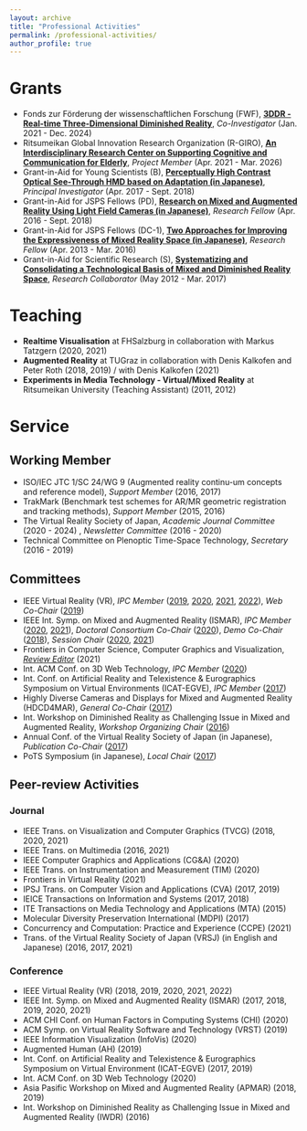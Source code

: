 ```yaml
---
layout: archive
title: "Professional Activities"
permalink: /professional-activities/
author_profile: true
---
```


# Grants
* Fonds zur Förderung der wissenschaftlichen Forschung (FWF), [**3DDR - Real-time Three-Dimensional Diminished Reality**](https://graz.pure.elsevier.com/en/projects/fwf-3ddr-real-time-three-dimensional-diminished-reality), _Co-Investigator_ (Jan. 2021 - Dec. 2024)
* Ritsumeikan Global Innovation Research Organization (R-GIRO), [**An Interdisciplinary Research Center on Supporting Cognitive and Communication for Elderly**](http://www.ritsumei.ac.jp/rgiro/activity/program/fourth/projects/hayashi.html/), _Project Member_ (Apr. 2021 - Mar. 2026)
* Grant-in-Aid for Young Scientists (B), [**Perceptually High Contrast Optical See-Through HMD based on Adaptation (in Japanese)**](https://kaken.nii.ac.jp/en/grant/KAKENHI-PROJECT-17K12729/), _Principal Investigator_ (Apr. 2017 - Sept. 2018)
* Grant-in-Aid for JSPS Fellows (PD), [**Research on Mixed and Augmented Reality Using Light Field Cameras (in Japanese)**](https://kaken.nii.ac.jp/en/grant/KAKENHI-PROJECT-16J05114/), _Research Fellow_ (Apr. 2016 - Sept. 2018)
* Grant-in-Aid for JSPS Fellows (DC-1), [**Two Approaches for Improving the Expressiveness of Mixed Reality Space (in Japanese)**](https://kaken.nii.ac.jp/en/grant/KAKENHI-PROJECT-13J09193/), _Research Fellow_ (Apr. 2013 - Mar. 2016)
* Grant-in-Aid for Scientific Research (S), [**Systematizing and Consolidating a Technological Basis of Mixed and Diminished Reality Space**](https://kaken.nii.ac.jp/en/grant/KAKENHI-PROJECT-24220004/), _Research Collaborator_ (May 2012 - Mar. 2017)

# Teaching
* **Realtime Visualisation** at FHSalzburg in collaboration with Markus Tatzgern (2020, 2021)
* **Augmented Reality** at TUGraz in collaboration with Denis Kalkofen and Peter Roth (2018, 2019) / with Denis Kalkofen (2021)
* **Experiments in Media Technology - Virtual/Mixed Reality** at Ritsumeikan University (Teaching Assistant) (2011, 2012)

# Service
## Working Member
* ISO/IEC JTC 1/SC 24/WG 9 (Augmented reality continu-um concepts and reference model), _Support Member_ (2016, 2017) <!--- (Sept. 2016 - Present) -->
* TrakMark (Benchmark test schemes for AR/MR geometric registration and tracking methods), _Support Member_ (2015, 2016) <!--- (Apr. 2015 - Present) -->
* The Virtual Reality Society of Japan, _Academic Journal Committee_ (2020 - 2024) <!--- (Apr. 2020 - Present) -->, _Newsletter Committee_ (2016 - 2020) <!--- (Jul. 2016 - Mar. 2020) -->
* Technical Committee on Plenoptic Time-Space Technology, _Secretary_ (2016 - 2019) <!-- (Apr. 2016 - Mar. 2019) -->

## Committees
* IEEE Virtual Reality (VR), _IPC Member_ ([2019](https://ieeevr.org/2019/committees/program.html), [2020](https://ieeevr.org/2020/committees/program.html), [2021](https://ieeevr.org/2021/committees/program-committee/), [2022](https://ieeevr.org/2022/committees/program-committee/)), _Web Co-Chair_ ([2019](https://ieeevr.org/2019/committees/conference.html))
* IEEE Int. Symp. on Mixed and Augmented Reality (ISMAR), _IPC Member_ ([2020](https://ismar20.org/scitech-committee/), [2021](https://ismar21.org/science-and-technology-program-committee/)), _Doctoral Consortium Co-Chair_ ([2020](https://ismar20.org/committees/)), _Demo Co-Chair_ ([2018](https://ismar2018.vgtc.org/committee_conference/index.html)), _Session Chair_ ([2020](https://ismar20.org/program/), [2021](https://ismar21.org/program/accepted-papers/#session7))
* Frontiers in Computer Science, Computer Graphics and Visualization, [_Review Editor_](https://www.frontiersin.org/journals/computer-science/sections/computer-graphics-and-visualization#editorial-board) (2021)
* Int. ACM Conf. on 3D Web Technology, _IPC Member_ ([2020](https://web3d.siggraph.org/))
* Int. Conf. on Artificial Reality and Telexistence & Eurographics Symposium on Virtual Environments (ICAT-EGVE), _IPC Member_ ([2017](http://icat.vrsj.org/2017/))
* Highly Diverse Cameras and Displays for Mixed and Augmented Reality (HDCD4MAR), _General Co-Chair_ ([2017](http://www.hvrl.ics.keio.ac.jp/hdcd4mar/))
* Int. Workshop on Diminished Reality as Challenging Issue in Mixed and Augmented Reality, _Workshop Organizing Chair_ ([2016](http://www.rm.is.ritsumei.ac.jp/IWDR2016/))
* Annual Conf. of the Virtual Reality Society of Japan (in Japanese), _Publication Co-Chair_ ([2017](http://conference.vrsj.org/ac2017/committee/committee.html))
* PoTS Symposium (in Japanese), _Local Chair_ ([2017](http://www.hvrl.ics.keio.ac.jp/pots/symp/2016/))

## Peer-review Activities
### Journal
* IEEE Trans. on Visualization and Computer Graphics (TVCG) (2018, 2020, 2021)
* IEEE Trans. on Multimedia (2016, 2021)
* IEEE Computer Graphics and Applications (CG&A) (2020)
* IEEE Trans. on Instrumentation and Measurement (TIM) (2020)
* Frontiers in Virtual Reality (2021)
* IPSJ Trans. on Computer Vision and Applications (CVA) (2017, 2019)
* IEICE Transactions on Information and Systems (2017, 2018)
* ITE Transactions on Media Technology and Applications (MTA) (2015)
* Molecular Diversity Preservation International (MDPI) (2017)
* Concurrency and Computation: Practice and Experience (CCPE) (2021)
* Trans. of the Virtual Reality Society of Japan (VRSJ) (in English and Japanese) (2016, 2017, 2021)

### Conference
* IEEE Virtual Reality (VR) (2018, 2019, 2020, 2021, 2022)
* IEEE Int. Symp. on Mixed and Augmented Reality (ISMAR) (2017, 2018, 2019, 2020, 2021)
* ACM CHI Conf. on Human Factors in Computing Systems (CHI) (2020)
* ACM Symp. on Virtual Reality Software and Technology (VRST) (2019)
* IEEE Information Visualization (InfoVis) (2020)
* Augmented Human (AH) (2019)
* Int. Conf. on Artificial Reality and Telexistence & Eurographics Symposium on Virtual Environment (ICAT-EGVE) (2017, 2019)
* Int. ACM Conf. on 3D Web Technology (2020)
* Asia Pasific Workshop on Mixed and Augmented Reality (APMAR) (2018, 2019)
* Int. Workshop on Diminished Reality as Challenging Issue in Mixed and Augmented Reality (IWDR) (2016)
